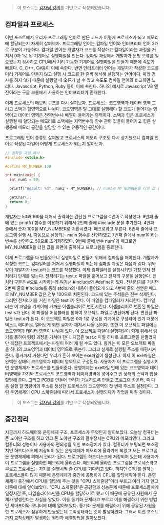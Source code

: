 > 이 포스트는 [감자님 강의](https://www.inflearn.com/course/%EB%B9%84%EC%A0%84%EA%B3%B5%EC%9E%90-%EC%9A%B4%EC%98%81%EC%B2%B4%EC%A0%9C/dashboard '인프런 강의')를 기반으로 작성되었습니다.

## 컴파일과 프로세스

이번 포스트에서 우리가 프로그래밍 언어로 만든 코드가 어떻게 프로세스가 되고 메모리에 할당되는지 자세히 살펴보자. 프로그래밍 언어는 컴파일 언어와 인터프리터 언어 2개로 구분이 가능하다. 컴파일 언어는 개발자가 코드를 작성하고 컴파일이라는 과정을 거쳐서 0과 1로 된 기계어로 실행파일을 만든다. 컴파일 과정에서 개발자가 문법 오류를 일으켰는지 검사하고 CPU에서 처리 가능한 기계어로 실행파일을 만들기 때문에 속도가 빠르다. C, C++, C#등이 이에 속한다. 반면 인터프리터 언어는 개발자가 작성한 코드를 미리 기계어로 만들지 않고 실행 시 코드를 한 줄씩 해석해 실행하는 언어이다. 미리 검사를 하지 않기 때문에 실행할 때 오류가 날 수 있고 속도도 컴파일 언어와 비교하면 느리다. Javascript, Python, Ruby 등이 이에 속한다. 하나의 예시로 Javascript V8 엔진이라는 구글 크롬에서 사용하는 인터프리터가 존재한다.

이제 프로세스의 메모리 구조를 다시 살펴보자. 프로세스는 코드영역과 데이터 영역 그리고 스택과 힙영역으로 나뉜다. 코드영역은 말 그대로 실행해야 할 코드가 들어가는 영역이고 데이터 영역은 전역변수나 배열이 들어가는 영역이다. 스택과 힙은 프로세스가 실행될 때 할당되는 메모리로 스택에는 지역변수와 함수 관련 값들이 들어가고 힙은 실행중에 메모리 공간을 할당할 수 있는 유동적인 공간이다.

프로그래밍 언어 종류도 살펴봤고 프로세스의 메모리 구조도 다시 상기했으니 컴파일 언어로 작성된 파일이 어떻게 프로세스가 되는지 알아보자.

```c
// 컴파일 과정 예시
#include <stdio.h>

#define MY_NUMBER 100

int main(void) {
  int num1 = 50;

  printf("Result: %d", num1 + MY_NUMBER); // num1과 MY NUNBER를 더한 값 출력

  getChar();
  return 0;
}
```

개발자는 50과 100을 더해서 출력하는 간단한 프로그램을 C언어로 작성했다. 9번째 줄에 있는 printf() 함수를 이용하기 위해서 2번째 줄에 #include 문을 추가했다. 4번째 줄에서 숫자 100을 MY_NUMBER로 치환시켰다. 매크로라고 부른다. 6번째 줄에서 프로그램 실행 시, 자동으로 실행되는 main 함수를 선언하였고 7번째 줄에서 num1이라는 변수를 선언하고 50으로 초기화하였다. 9번째 줄에 변수 num1과 매크로인 MY_NUMBER을 더한 값을 화면에 출력하고 프로그램을 종료한다.

이제 프로그램을 다 만들었으니 실행파일로 만들기 위해서 컴파일을 해야한다. 개발자가 작성한 코드는 컴파일러를 거쳐서 실행파일이 되는데 컴파일 과정은 다음과 같다. 위와 같이 개발자가 test.c라는 코드를 작성했다. 이제 컴파일러를 실행시키면 가장 먼저 전처리기 단계를 밟는다. 전처리기는 test.c 파일을 훑어보고 전처리 구문을 실행한다. 전처리 구문은 #으로 시작하는데 여기선 #include와 #define이 있다. 전처리기를 거치면 2번째 줄의 #include를 통해 stdio.h의 내용이 들어오게 되고 4번째 줄의 선언한 매크로 MY_NUMBER 값은 전부 100으로 치환된다. 코드에 있는 주석들은 전부 삭제된다. 그러면 전처리기를 거친 파일은 test.i가 된다. 이 파일을 컴파일러가 처리한다. 컴파일러는 이 파일을 기계어에 가까운 어셈블리어로 변환시킨다. 어셈블리어로 변환된 파일은 test.s가 된다. 이 파일을 어셈블러를 통하여 오브젝트 파일로 변환하게 된다. 변환된 파일은 test.o가 된다. 이 오브젝트 파일은 0과 1로 구성된 기계어로 구성되어 있기 때문에 텍스트 에디터로 열어보게 되면 글자가 깨져서 나올 것이다. 또한 이 오브젝트 파일에는 코드영역과 데이터 영역이 나눠져 있다. 이 오브젝트 파일이 실행파일이 되게 위해서 링커를 통하여 링킹 과정을 거쳐야 한다. 지금은 test.c 파일 하나로 프로그램을 만들었지만 복잡한 프로젝트에서는 파일이 여러 개 될 수도 있다. 링커는 이 모든 오브젝트 파일을 하나의 코드영역과 데이터 영역으로 묶는다. 그리고 실제로 실행될 주소를 매핑시켜준다. 링커까지 거쳤다면 우리가 흔히 보이는 exe파일이 생성된다. 이제 이 exe파일은 완벽한 상태의 코드영역과 데이터 영역으로 구성된다. 사용자가 이 프로그램을 실행시키면 운영체제가 프로세스를 만들어준다. 운영체제는 exe파일 안에 있는 코드영역과 데이터영역을 가져와 프로세스의 코드영역과 데이터영역에 넣어주고 빈 상태의 스택과 힙을 할당해 준다. 그리고 PCB를 만들어 관리가 가능하도록 만들고 프로그램 카운터, 즉 다음 실행 할 명령어의 주소를 생성한 프로세스의 코드영역의 첫 번째 주소로 설정한다. 그럼 운영체제의 CPU 스케줄링에 따라서 프로세스가 실행되다가 작업을 마칠 것이다.

> 이 포스트는 [감자님 강의](https://www.inflearn.com/course/%EB%B9%84%EC%A0%84%EA%B3%B5%EC%9E%90-%EC%9A%B4%EC%98%81%EC%B2%B4%EC%A0%9C/dashboard '인프런 강의')를 기반으로 작성되었습니다.

## 중간정리

지금까지 하드웨어와 운영체제 구조, 프로세스가 무엇인지 알아보았다. 오늘날 컴퓨터는 폰 노이만 구조를 하고 있고 폰 노이만 구조의 필수장치는 CPU와 메모리였다. 그리고 컴퓨터의 성능이나 사용자의 편의성을 위한 보조장치가 있다. 컴퓨터가 부팅되면 보조장치인 하드디스크에 저장되어 있는 운영체제가 메모리에 올라가게 되었고 모든 프로그램은 운영체제에 의해서 관리가 된다. 프로그램도 하드디스크에 저장되어 있는데 사용자가 이 프로그램을 실행하면 메모리에 올라간다. 메모리에 올라간 프로그램을 프로세스라고 부르고 프로세스는 자기를 실행시켜 줄 CPU를 기다리고 있다. 하지만 CPU를 원하는 프로세스들이 많기 때문에 운영체제가 중간에 공평하기 CPU를 할당해줘야 한다. 운영체제가 중간에서 CPU를 할당해 주는 것을 "CPU 스케줄링"이라 부르고 여러 가지 알고리즘에 대해 알아보았다. "CPU 스케줄링"은 공평함과 성능문제 때문에 프로세스들에게 일정시간 즉, 타임슬라이스만큼 CPU를 할당하기로 했고 이 때문에 공유된 자원에서 문제가 발생한다는 사실을 알았다. 이를 동기화 문제라고 부르고 이를 해결하기 위한 방법인 세마포어와 모니터에 대해 알아보았다. 동기화 문제를 해결하기 위해 공유된 자원을 한 프로세스가 점유하게 만들었는데 교착상태라는 것이 발생하였다. 그래서 이전 포스트까지 교착상태가 발생하는 원인과 해결방법을 알아보았다.
